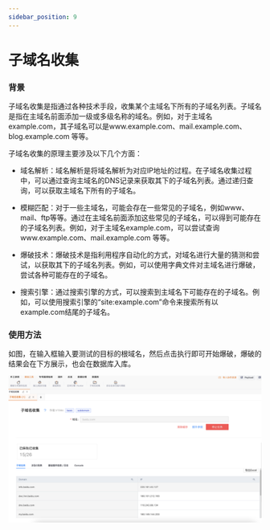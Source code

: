 ```yaml
---
sidebar_position: 9
---
```


# 子域名收集

### 背景

子域名收集是指通过各种技术手段，收集某个主域名下所有的子域名列表。子域名是指在主域名前面添加一级或多级名称的域名。例如，对于主域名example.com，其子域名可以是www.example.com、mail.example.com、blog.example.com 等等。

子域名收集的原理主要涉及以下几个方面：

- 域名解析：域名解析是将域名解析为对应IP地址的过程。在子域名收集过程中，可以通过查询主域名的DNS记录来获取其下的子域名列表。通过递归查询，可以获取主域名下所有的子域名。

- 模糊匹配：对于一些主域名，可能会存在一些常见的子域名，例如www、mail、ftp等等。通过在主域名前面添加这些常见的子域名，可以得到可能存在的子域名列表。例如，对于主域名example.com，可以尝试查询www.example.com、mail.example.com 等等。

- 爆破技术：爆破技术是指利用程序自动化的方式，对域名进行大量的猜测和尝试，以获取其下的子域名列表。例如，可以使用字典文件对主域名进行爆破，尝试各种可能存在的子域名。

- 搜索引擎：通过搜索引擎的方式，可以搜索到主域名下可能存在的子域名。例如，可以使用搜索引擎的“site:example.com”命令来搜索所有以example.com结尾的子域名。



### 使用方法

如图，在输入框输入要测试的目标的根域名，然后点击执行即可开始爆破，爆破的结果会在下方展示，也会在数据库入库。

![](/img/products/yakit/subdomain-1.png)
